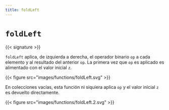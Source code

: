 ```yaml
---
title: foldLeft
---
```


# `foldLeft`

{{< signature >}}

`foldLeft` aplica, de izquierda a derecha, el operador binario `op` a cada elemento y al resultado del anterior `op`.
La primera vez que `op` es aplicado es alimentado con el valor inicial `z`.

{{< figure src="images/functions/foldLeft.svg" >}}

En colecciones vacías, esta función ni siquiera aplica `op` y el valor inicial `z` es devuelto directamente.

{{< figure src="images/functions/foldLeft.2.svg" >}}

